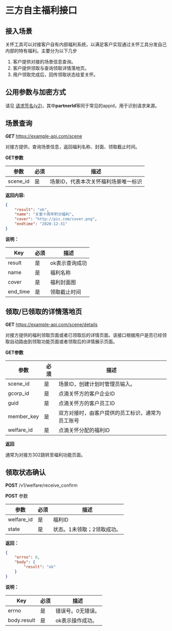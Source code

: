 三方自主福利接口
===============


## 接入场景

关怀工具可以对接客户自有内部福利系统，以满足客户实现通过关怀工具分发自己内部的特有福利。主要分为以下几步

1. 客户提供对接的场景信息查询。
2. 客户提供领取与查询领取详情落地页。
3. 用户领取完成后，回传领取状态给爱关怀。


## 公用参数与加密方式

请见 [请求签名(v2)](请求签名(v2).md)，其中**partnerId**等同于常见的appid，用于识别请求来源。


## 场景查询

***GET*** https://example-api.com/scene

对接方提供，查询场景信息，返回福利名称、封面、领取截止时间。

**GET参数**


参数 | 必须 | 描述
----|------|----
scene_id	| 是 | 场景ID，代表本次关怀福利场景唯一标识


**返回内容:**
```json
{
    "result": "ok",
    "name": "关爱十周年积分福利",
    "cover": "http://pic.com/cover.png",
    "endtime": "2020-12-31"
}
```

**说明：**

Key      | 必须   | 描述
---      | ---    | ----
result   | 是     | ok表示查询成功
name     | 是     | 福利名称
cover    | 是     | 福利封面图
end_time  | 是     | 领取截止时间


## 领取/已领取的详情落地页

**GET** https://example-api.com/scene/details

对接方提供的福利领取页面或者已领取后的详情页面。该接口根据用户是否已经领取自动路由到领取功能页面或者领取后的详情展示页面。

**GET参数**


参数 | 必须 | 描述
----|------|----
scene_id  |  是 | 场景ID，创建计划时管理员输入。
gcorp_id  |  是  | 点滴关怀方的客户企业ID
guid      |  是  | 点滴关怀方的客户员工ID
member_key |  是  | 双方对接时，由客户提供的员工标识，通常为员工账号
welfare_id  | 是 | 点滴关怀分配的福利ID


**返回**

通常为对接方302跳转至福利功能页面。


## 领取状态确认

**POST** /v1/welfare/receive_confirm

**POST** 参数 


参数 | 必须 | 描述
----|------|----
welfare_id | 是 | 福利ID
state  | 是 | 状态。1未领取；2领取成功。


**返回：**

```json
{
    "errno": 0,
    "body": {
        "result": "ok"
    }
}
```


**说明：**

Key      | 必须   | 描述
---      | ---    | ----
errno   | 是     | 错误号。0无错误。
body.result     | 是     | ok表示操作成功。